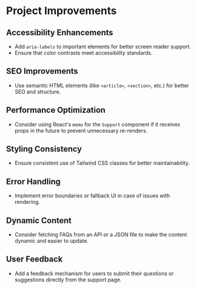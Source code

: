 # Project Improvements

## Accessibility Enhancements
- Add `aria-labels` to important elements for better screen reader support.
- Ensure that color contrasts meet accessibility standards.

## SEO Improvements
- Use semantic HTML elements (like `<article>`, `<section>`, etc.) for better SEO and structure.

## Performance Optimization
- Consider using React's `memo` for the `Support` component if it receives props in the future to prevent unnecessary re-renders.

## Styling Consistency
- Ensure consistent use of Tailwind CSS classes for better maintainability.

## Error Handling
- Implement error boundaries or fallback UI in case of issues with rendering.

## Dynamic Content
- Consider fetching FAQs from an API or a JSON file to make the content dynamic and easier to update.

## User Feedback
- Add a feedback mechanism for users to submit their questions or suggestions directly from the support page.
